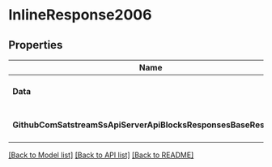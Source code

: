 # InlineResponse2006

## Properties
Name | Type | Description | Notes
------------ | ------------- | ------------- | -------------
**Data** | [***RpcBlock**](rpc.Block.md) |  | [optional] [default to null]
**GithubComSatstreamSsApiServerApiBlocksResponsesBaseResponse** | [***GithubComSatstreamSsApiServerApiBlocksResponsesBaseResponse**](github_com_satstream_ss-api_server_api_blocks_responses.BaseResponse.md) |  | [optional] [default to null]

[[Back to Model list]](../README.md#documentation-for-models) [[Back to API list]](../README.md#documentation-for-api-endpoints) [[Back to README]](../README.md)


